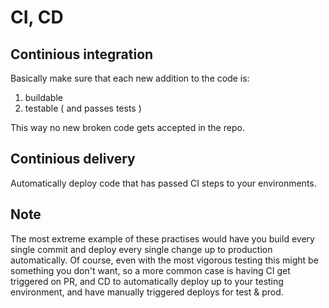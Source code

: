 # CI, CD

## Continious integration

Basically make sure that each new addition to the code is:

1. buildable
2. testable ( and passes tests )

This way no new broken code gets accepted in the repo.

## Continious delivery

Automatically deploy code that has passed CI steps to your environments.

## Note

The most extreme example of these practises would have you build every single commit and deploy every single change up to production automatically. Of course, even with the most vigorous testing this might be something you don't want, so a more common case is having CI get triggered on PR, and CD to automatically deploy up to your testing environment, and have manually triggered deploys for test & prod.
